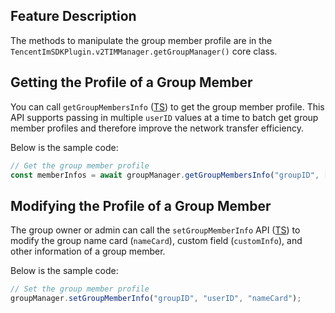 ## Feature Description

The methods to manipulate the group member profile are in the `TencentImSDKPlugin.v2TIMManager.getGroupManager()` core class.

[](id:getGroupMembersInfo)

## Getting the Profile of a Group Member

You can call `getGroupMembersInfo` ([TS](https://comm.qq.com/im-react-native-doc/classes/GroupManager________.V2TimGroupManager.html#getGroupMembersInfo)) to get the group member profile. This API supports passing in multiple `userID` values at a time to batch get group member profiles and therefore improve the network transfer efficiency.

Below is the sample code:

```javascript
// Get the group member profile
const memberInfos = await groupManager.getGroupMembersInfo("groupID", ["id1"]);
```

[](id:setGroupMemberInfo)

## Modifying the Profile of a Group Member

The group owner or admin can call the `setGroupMemberInfo` API ([TS](https://comm.qq.com/im-react-native-doc/classes/GroupManager________.V2TimGroupManager.html#setGroupMemberInfo)) to modify the group name card (`nameCard`), custom field (`customInfo`), and other information of a group member.

Below is the sample code:

```javascript
// Set the group member profile
groupManager.setGroupMemberInfo("groupID", "userID", "nameCard");
```


